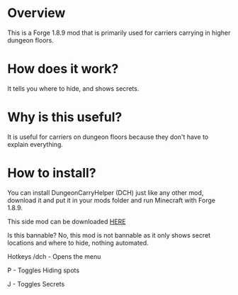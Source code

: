# Overview
This is a Forge 1.8.9 mod that is primarily used for carriers carrying in higher dungeon floors.

# How does it work?
It tells you where to hide, and shows secrets.

# Why is this useful?
It is useful for carriers on dungeon floors because they don't have to explain everything.

# How to install?
You can install DungeonCarryHelper (DCH) just like any other mod, download it and put it in your mods folder and run Minecraft with Forge 1.8.9.

This side mod can be downloaded [HERE](https://cdn.discordapp.com/attachments/1011457243767648298/1018307944405794856/DungeonCarryHelper_0.08.jar)

Is this bannable?
No, this mod is not bannable as it only shows secret locations and where to hide, nothing automated.

Hotkeys
/dch - Opens the menu 

P - Toggles Hiding spots

J - Toggles Secrets


